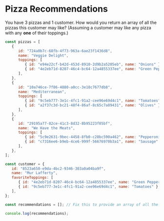 # Pizza Recommendations

You have 3 pizzas and 1 customer. How would you return an array of all the pizzas this customer may like? (Assuming a customer may like any pizza with any **one** of their toppings.)

```js
const pizzas = [
   {
      id: "724a0b7c-68fb-4f73-963a-6ae23f1436d8",
      name: "Veggie Delight",
      toppings: [
         { id: "e94e22cf-b42d-453d-8910-2d9b2a5205eb", name: "Onions" },
         { id: "4e2eb71d-8207-46c4-bc64-12a4855337ee", name: "Green Peppers" },
      ],
   },
   {
      id: "10a746ce-7f86-4880-a0cc-3e18c7677db8",
      name: "Mediterranean",
      toppings: [
         { id: "9c5eb777-3e1c-4fc1-91a2-cee96e69d4c1", name: "Tomatoes" },
         { id: "a2f37c3d-bc21-48f4-86af-8c65c7a89431", name: "Olives" },
      ],
   },
   {
      id: "29195a77-82ce-41c3-8d32-8b95223f05bf",
      name: "We Have the Meats",
      toppings: [
         { id: "5c9e2631-9bec-4458-8fb0-c28bc590a462", name: "Pepperoni" },
         { id: "c7316ee6-b9eb-4ce6-999f-56676970b3a1", name: "Sausage" },
      ],
   },
];

const customer = {
   id: "8523a650-e9da-4bc2-9346-303a0a04ba9f",
   name: "Mur Lafferty",
   favoriteToppings: [
      { id: "4e2eb71d-8207-46c4-bc64-12a4855337ee", name: "Green Peppers" },
      { id: "9c5eb777-3e1c-4fc1-91a2-cee96e69d4c1", name: "Tomatoes" },
   ],
};

const recommendations = []; // Fix this to provide an array of all the pizzas this customer will like.

console.log(recommendations);
```
